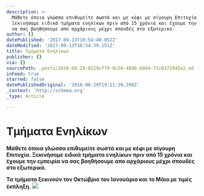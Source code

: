 ```yaml
---
description: >-
  Μάθετε όποια γλώσσα επιθυμείτε σωστά και με κέφι με σίγουρη Επιτυχία.
  Ξεκινήσαμε ειδικά τμήματα ενηλίκων πριν από 15 χρόνια και έχουμε την εμπειρία
  να σας βοηθήσουμε απο αρχάριους μέχρι σπουδές στο εξωτερικό.
author: []
datePublished: '2017-09-13T10:54:40.052Z'
dateModified: '2017-09-13T10:54:39.151Z'
title: Τμήματα Ενηλίκων
publisher: {}
via: {}
sourcePath: _posts/2016-08-29-0229cf79-9c56-48d6-bb04-71c0372945e2.md
inFeed: true
starred: false
datePublishedOriginal: '2016-08-29T19:11:39.399Z'
_context: 'http://schema.org'
_type: Article

---
```

# Τμήματα Ενηλίκων

**Μάθετε όποια γλώσσα επιθυμείτε σωστά και με κέφι με σίγουρη Επιτυχία. Ξεκινήσαμε ειδικά τμήματα ενηλίκων πριν από 15 χρόνια και έχουμε την εμπειρία να σας βοηθήσουμε απο αρχάριους μέχρι σπουδές στο εξωτερικό.**

**Τα τμήματα ξεκινούν τον Οκτώβριο τον Ιανουάριο και το Μάιο με τιμές έκπληξη.**
![](https://the-grid-user-content.s3-us-west-2.amazonaws.com/46c17464-5185-4210-835e-dbc7a2059114.jpg)